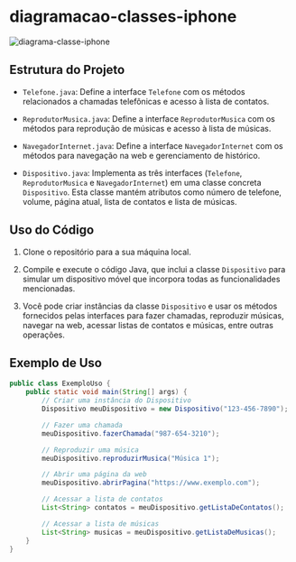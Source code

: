 # diagramacao-classes-iphone

![diagrama-classe-iphone](https://github.com/IvanConsalter/Project_SDS_Ds_Movie/assets/50461475/4f031986-2124-4513-8fa7-cb468d043459)

## Estrutura do Projeto

- `Telefone.java`: Define a interface `Telefone` com os métodos relacionados a chamadas telefônicas e acesso à lista de contatos.

- `ReprodutorMusica.java`: Define a interface `ReprodutorMusica` com os métodos para reprodução de músicas e acesso à lista de músicas.

- `NavegadorInternet.java`: Define a interface `NavegadorInternet` com os métodos para navegação na web e gerenciamento de histórico.

- `Dispositivo.java`: Implementa as três interfaces (`Telefone`, `ReprodutorMusica` e `NavegadorInternet`) em uma classe concreta `Dispositivo`. Esta classe mantém atributos como número de telefone, volume, página atual, lista de contatos e lista de músicas.

## Uso do Código

1. Clone o repositório para a sua máquina local.

2. Compile e execute o código Java, que inclui a classe `Dispositivo` para simular um dispositivo móvel que incorpora todas as funcionalidades mencionadas.

3. Você pode criar instâncias da classe `Dispositivo` e usar os métodos fornecidos pelas interfaces para fazer chamadas, reproduzir músicas, navegar na web, acessar listas de contatos e músicas, entre outras operações.

## Exemplo de Uso

```java
public class ExemploUso {
    public static void main(String[] args) {
        // Criar uma instância do Dispositivo
        Dispositivo meuDispositivo = new Dispositivo("123-456-7890");

        // Fazer uma chamada
        meuDispositivo.fazerChamada("987-654-3210");

        // Reproduzir uma música
        meuDispositivo.reproduzirMusica("Música 1");

        // Abrir uma página da web
        meuDispositivo.abrirPagina("https://www.exemplo.com");

        // Acessar a lista de contatos
        List<String> contatos = meuDispositivo.getListaDeContatos();

        // Acessar a lista de músicas
        List<String> musicas = meuDispositivo.getListaDeMusicas();
    }
}